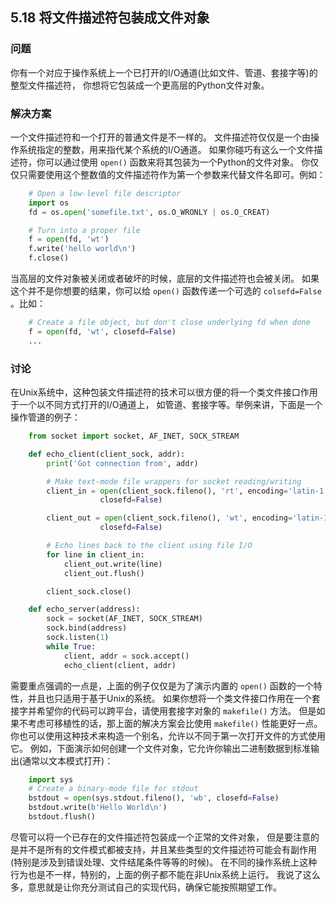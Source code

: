 ## 5.18 将文件描述符包装成文件对象 ##
### 问题 ###
你有一个对应于操作系统上一个已打开的I/O通道(比如文件、管道、套接字等)的整型文件描述符，
你想将它包装成一个更高层的Python文件对象。
### 解决方案 ###
一个文件描述符和一个打开的普通文件是不一样的。
文件描述符仅仅是一个由操作系统指定的整数，用来指代某个系统的I/O通道。
如果你碰巧有这么一个文件描述符，你可以通过使用 ``open()`` 函数来将其包装为一个Python的文件对象。
你仅仅只需要使用这个整数值的文件描述符作为第一个参数来代替文件名即可。例如：
```python
    # Open a low-level file descriptor
    import os
    fd = os.open('somefile.txt', os.O_WRONLY | os.O_CREAT)

    # Turn into a proper file
    f = open(fd, 'wt')
    f.write('hello world\n')
    f.close()

```
当高层的文件对象被关闭或者破坏的时候，底层的文件描述符也会被关闭。
如果这个并不是你想要的结果，你可以给 ``open()`` 函数传递一个可选的 ``colsefd=False`` 。比如：
```python
    # Create a file object, but don't close underlying fd when done
    f = open(fd, 'wt', closefd=False)
    ...

```
### 讨论 ###
在Unix系统中，这种包装文件描述符的技术可以很方便的将一个类文件接口作用于一个以不同方式打开的I/O通道上，
如管道、套接字等。举例来讲，下面是一个操作管道的例子：
```python
    from socket import socket, AF_INET, SOCK_STREAM

    def echo_client(client_sock, addr):
        print('Got connection from', addr)

        # Make text-mode file wrappers for socket reading/writing
        client_in = open(client_sock.fileno(), 'rt', encoding='latin-1',
                    closefd=False)

        client_out = open(client_sock.fileno(), 'wt', encoding='latin-1',
                    closefd=False)

        # Echo lines back to the client using file I/O
        for line in client_in:
            client_out.write(line)
            client_out.flush()

        client_sock.close()

    def echo_server(address):
        sock = socket(AF_INET, SOCK_STREAM)
        sock.bind(address)
        sock.listen(1)
        while True:
            client, addr = sock.accept()
            echo_client(client, addr)

```
需要重点强调的一点是，上面的例子仅仅是为了演示内置的 ``open()`` 函数的一个特性，并且也只适用于基于Unix的系统。
如果你想将一个类文件接口作用在一个套接字并希望你的代码可以跨平台，请使用套接字对象的 ``makefile()`` 方法。
但是如果不考虑可移植性的话，那上面的解决方案会比使用 ``makefile()`` 性能更好一点。
你也可以使用这种技术来构造一个别名，允许以不同于第一次打开文件的方式使用它。
例如，下面演示如何创建一个文件对象，它允许你输出二进制数据到标准输出(通常以文本模式打开)：
```python
    import sys
    # Create a binary-mode file for stdout
    bstdout = open(sys.stdout.fileno(), 'wb', closefd=False)
    bstdout.write(b'Hello World\n')
    bstdout.flush()

```
尽管可以将一个已存在的文件描述符包装成一个正常的文件对象，
但是要注意的是并不是所有的文件模式都被支持，并且某些类型的文件描述符可能会有副作用
(特别是涉及到错误处理、文件结尾条件等等的时候)。
在不同的操作系统上这种行为也是不一样，特别的，上面的例子都不能在非Unix系统上运行。
我说了这么多，意思就是让你充分测试自己的实现代码，确保它能按照期望工作。
